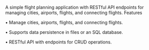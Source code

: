 A simple flight planning application with RESTful API endpoints for managing cities, airports, flights, and connecting flights.
Features

•	Manage cities, airports, flights, and connecting flights.

•	Supports data persistence in files or an SQL database.

•	RESTful API with endpoints for CRUD operations.


